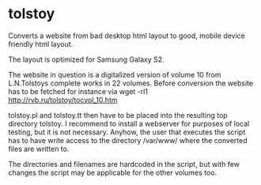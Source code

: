 tolstoy
=======

Converts a website from bad desktop html layout to good, mobile device friendly html layout.

The layout is optimized for Samsung Galaxy S2.

The website in question is a digitalized version of volume 10 from L.N.Tolstoys complete works in 22 volumes. Before conversion the website has to be fetched for instance via wget -rl1 http://rvb.ru/tolstoy/tocvol_10.htm

tolstoy.pl and tolstoy.tt then have to be placed into the resulting top directory tolstoy. I recommend to install a webserver for purposes of local testing, but it is not necessary. Anyhow, the user that executes the script has to have write access to the directory /var/www/ where the converted files are written to.

The directories and filenames are hardcoded in the script, but with few changes the script may be applicable for the other volumes too.
